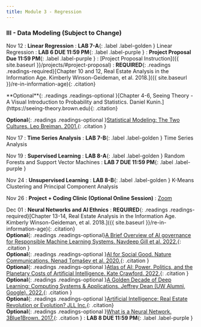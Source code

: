 ```yaml
---
title: Module 3 - Regression
---
```

<h3 style="text-align: left; font-weight: bold;">III - Data Modeling (Subject to Change)</h3> 

Nov 12
: **Linear Regression**
: **LAB 7-A**{: .label .label-golden } Linear Regression
: **LAB 6 DUE 11:59 PM**{: .label .label-purple }
: **Project Proposal Due 11:59 PM**{: .label .label-purple }
    : [Project Proposal Instruction]({{ site.baseurl }}/projects/#project-proposal)
: <!-- Readings --> **REQUIRED**{: .readings .readings-required}[Chapter 10 and 12, Real Estate Analysis in the Information Age. Kimberly Winson-Geideman, et al. 2018.]({{ site.baseurl }}/re-in-information-age){: .citation}  <br>
<!-- Readings --> **Optional**{: .readings .readings-optional }[Chapter 4-6, Seeing Theory - A Visual Introduction to Probability and Statistics. Daniel Kunin.](https://seeing-theory.brown.edu){: .citation} <br>
**Optional**{: .readings .readings-optional }[Statistical Modeling: The Two Cultures. Leo Breiman. 2001.](https://projecteuclid.org/journals/statistical-science/volume-16/issue-3/Statistical-Modeling--The-Two-Cultures-with-comments-and-a/10.1214/ss/1009213726.full){: .citation }

Nov 17
: **Time Series Analysis**
: **LAB 7-B**{: .label .label-golden } Time Series Analysis


Nov 19
: **Supervised Learning**
: **LAB 8-A**{: .label .label-golden } Random Forests and Support Vector Machines
: **LAB 7 DUE 11:59 PM**{: .label .label-purple }

Nov 24
: **Unsupervised Learning**
: **LAB 8-B**{: .label .label-golden } K-Means Clustering and Principal Component Analysis

Nov 26
: **Project + Coding Clinic (Optional Online Session)**
  : [Zoom]()

Dec 01
: **Neural Networks and AI Ethnics**
: <!-- Readings --> **REQUIRED**{: .readings .readings-required}[Chapter 13-14, Real Estate Analysis in the Information Age. Kimberly Winson-Geideman, et al. 2018.]({{ site.baseurl }}/re-in-information-age){: .citation}  <br>
**Optional**{: .readings .readings-optional}[A Brief Overview of AI governance for Responsible Machine Learning Systems. Navdeep Gill et al. 2022.](https://arxiv.org/abs/2211.13130){: .citation } <br>
**Optional**{: .readings .readings-optional }[AI for Social Good. Nature Communications. Nenad Tomašev et al. 2020.](https://doi.org/10.1038/s41467-020-15871-z){: .citation }<br>
**Optional**{: .readings .readings-optional }[Atlas of AI: Power, Politics, and the Planetary Costs of Artificial Intelligence. Kate Crawford. 2022.](https://yalebooks.yale.edu/book/9780300264630/atlas-of-ai/){: .citation } <br>
**Optional**{: .readings .readings-optional }[A Golden Decade of Deep Learning: Computing Systems & Applications. Jeffrey Dean (UW Alumni, Google). 2022.](https://direct.mit.edu/daed/article/151/2/58/110623/A-Golden-Decade-of-Deep-Learning-Computing-Systems){: .citation }<br>
**Optional**{: .readings .readings-optional }[Artificial Intelligence: Real Estate Revolution or Evolution? JLL Inc.](https://www.jll.com/en-us/insights/artificial-intelligence-and-its-implications-for-real-estate){: .citation} <br>
**Optional**{: .readings .readings-optional }[What is a Neural Network. 3Blue1Brown. 2017.](https://www.youtube.com/watch?v=aircAruvnKk&list=PLZHQObOWTQDNU6R1_67000Dx_ZCJB-3pi){: .citation } 
: **LAB 8 DUE 11:59 PM**{: .label .label-purple } 
